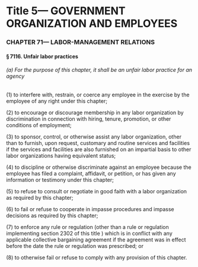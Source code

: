 
# Title 5— GOVERNMENT ORGANIZATION AND EMPLOYEES
### CHAPTER 71— LABOR-MANAGEMENT RELATIONS
#### § 7116. Unfair labor practices
###### (a) For the purpose of this chapter, it shall be an unfair labor practice for an agency

(1) to interfere with, restrain, or coerce any employee in the exercise by the employee of any right under this chapter;

(2) to encourage or discourage membership in any labor organization by discrimination in connection with hiring, tenure, promotion, or other conditions of employment;

(3) to sponsor, control, or otherwise assist any labor organization, other than to furnish, upon request, customary and routine services and facilities if the services and facilities are also furnished on an impartial basis to other labor organizations having equivalent status;

(4) to discipline or otherwise discriminate against an employee because the employee has filed a complaint, affidavit, or petition, or has given any information or testimony under this chapter;

(5) to refuse to consult or negotiate in good faith with a labor organization as required by this chapter;

(6) to fail or refuse to cooperate in impasse procedures and impasse decisions as required by this chapter;

(7) to enforce any rule or regulation (other than a rule or regulation implementing section 2302 of this title ) which is in conflict with any applicable collective bargaining agreement if the agreement was in effect before the date the rule or regulation was prescribed; or

(8) to otherwise fail or refuse to comply with any provision of this chapter.
